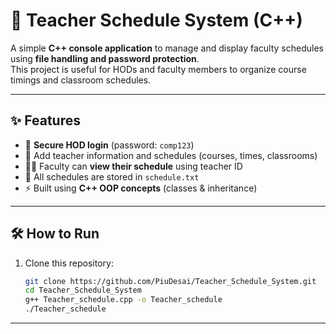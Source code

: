 # 📘 Teacher Schedule System (C++)

A simple **C++ console application** to manage and display faculty schedules using **file handling and password protection**.  
This project is useful for HODs and faculty members to organize course timings and classroom schedules.

----------------------------------------------------------------------------------------------------------------------------------------

## ✨ Features
- 🔑 **Secure HOD login** (password: `comp123`)
- 📝 Add teacher information and schedules (courses, times, classrooms)
- 👨‍🏫 Faculty can **view their schedule** using teacher ID
- 💾 All schedules are stored in `schedule.txt`
- ⚡ Built using **C++ OOP concepts** (classes & inheritance)

----------------------------------------------------------------------------------------------------------------------------------------

## 🛠️ How to Run

1. Clone this repository:
   ```bash
   git clone https://github.com/PiuDesai/Teacher_Schedule_System.git
   cd Teacher_Schedule_System
   g++ Teacher_schedule.cpp -o Teacher_schedule
   ./Teacher_schedule
----------------------------------------------------------------------------------------------------------------------------------------
